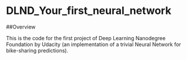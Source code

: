 # DLND_Your_first_neural_network


##Overview

This is the code for the first project of Deep Learning Nanodegree Foundation by Udacity (an implementation of a trivial Neural Network for bike-sharing predictions).


